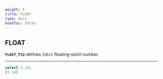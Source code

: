 ```yaml
---
weight: 6
title: FLOAT
type: docs
bookToc: false
---
```


## FLOAT

**`FLOAT`**, **`F32`** defines `32bit` floating-point number.

---

```SQL
select 3.14;
[3.14]
```
